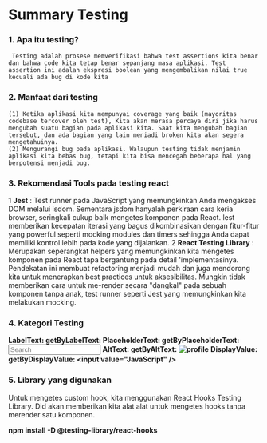 # Summary Testing

### 1. Apa itu testing?
     Testing adalah prosese memverifikasi bahwa test assertions kita benar dan bahwa code kita tetap benar sepanjang masa aplikasi. Test assertion ini adalah ekspresi boolean yang mengembalikan nilai true kecuali ada bug di kode kita

### 2. Manfaat dari testing
    (1) Ketika aplikasi kita mempunyai coverage yang baik (mayoritas codebase tercover oleh test), Kita akan merasa percaya diri jika harus mengubah suatu bagian pada aplikasi kita. Saat kita mengubah bagian tersebut, dan ada bagian yang lain meniadi broken kita akan segera mengetahuinya.
    (2) Mengurangi bug pada aplikasi. Walaupun testing tidak menjamin aplikasi kita bebas bug, tetapi kita bisa mencegah beberapa hal yang berpotensi menjadi bug.

### 3. Rekomendasi Tools pada testing react
1 __Jest__ :  Test runner pada JavaScript yang memungkinkan Anda mengakses
                    DOM melalui isdom. Sementara jsdom hanyalah perkiraan cara keria browser, seringkali cukup baik mengetes komponen pada
                    React. lest memberikan kecepatan iterasi yang bagus dikombinasikan dengan fitur-fitur yang powerful seperti mocking modules dan timers sehingga Anda dapat memiliki kontrol lebih pada kode yang dijalankan.
2 __React Testing Library__ : Merupakan seperangkat helpers yang memungkinkan kita mengetes komponen pada React tapa bergantung
                                    pada detail 'implementasinya. Pendekatan ini membuat refactoring menjadi mudah dan juga mendorong kita untuk menerapkan best practices untuk aksesibilitas. Mungkin tidak memberikan cara untuk me-render secara "dangkal" pada sebuah komponen tanpa anak, test runner seperti Jest yang memungkinkan kita melakukan mocking.

### 4. Kategori Testing

__LabelText: getByLabelText: <label for="search" />__
__PlaceholderText: getByPlaceholderText: <input placeholder="Search" />__
__AltText: getByAltText: <img alt="profile" />__
__DisplayValue: getByDisplayValue: <input value="JavaScript" />__

### 5. Library yang digunakan

Untuk mengetes custom hook, kita menggunakan React Hooks Testing Library. Did akan memberikan kita alat alat untuk mengetes hooks tanpa merender satu komponen.

__npm install -D @testing-library/react-hooks__



